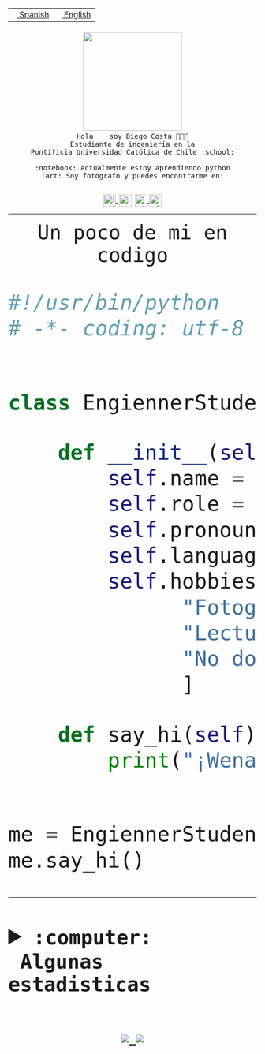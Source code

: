 <table border="0"  align="right">
 <tr><td><a href="README.md"><img src="https://upload.wikimedia.org/wikipedia/commons/thumb/8/89/Bandera_de_Espa%C3%B1a.svg/1200px-Bandera_de_Espa%C3%B1a.svg.png" height="10"> Spanish</a></td>
 <td><a href="README.en.md"><img src="https://upload.wikimedia.org/wikipedia/commons/a/a4/Flag_of_the_United_States.svg" height="10"> English</a></td></tr>
</table><br><br><br>


<p align="center">
  <img src="https://github.com/diegocostares/diegocostares/blob/main/Images/aaa2.gif?raw=true" width="200px">
  <br><samp>
    Hola <img src="https://media.giphy.com/media/hvRJCLFzcasrR4ia7z/giphy.gif" width="16px"> soy Diego Costa 👨🏻‍💻<br>
    Estudiante de ingeniería en la <br>
    Pontificia Universidad Católica de Chile :school:<br>
  <br>
    :notebook: Actualmente estoy aprendiendo python <br>
    :art: Soy fotografo y puedes encontrarme en: <br>
  <br></samp>
  
</p>

<p align="center">
   <a href="https://instagram.com/diegocosta_no" target="blank">
    <img 
    align="center" src="https://cdn.jsdelivr.net/npm/simple-icons@3.0.1/icons/instagram.svg" alt="instagram" height="25px" width="25px" />
  </a>
  <a style="border: 3px solid; color: white;"href="https://t.me/diegocosta_no" target="blank">
  <img
  align="center" alt="Telegram" width="25px" src="https://icons-for-free.com/iconfiles/png/512/Telegram-1324888767380505522.png" />
</a>
<a href="https://api.whatsapp.com/send?phone=56971897835&text=Hola!" target="blank">
  <img
  align="center" alt="wtsp" width="25px" src="https://img.icons8.com/pastel-glyph/2x/whatsapp--v2.png" />
</a>
<a href="https://www.linkedin.com/in/diego-costa-786249213/" target="blank">
  <img
  align="center" alt="wtsp" width="25px" src="https://img.icons8.com/metro/452/linkedin.png" />
</a>

  </a>
</p>

---


<p align="center"><font size="25"><samp>Un poco de mi en codigo</samp></front></p>


```python
#!/usr/bin/python
# -*- coding: utf-8 -*-


class EngiennerStudent:

    def __init__(self):
        self.name = "Diego Costa"
        self.role = "Estudiante"
        self.pronouns = "he/him"
        self.language_spoken = ["es_CL", "en_US"]
        self.hobbies = [
              "Fotografia",
              "Lectura",
              "No dormir",
              ]

    def say_hi(self):
        print("¡Wena mundo!")


me = EngiennerStudent()
me.say_hi()
```
---
<details>
  <summary><b><samp>:computer: &nbsp;Algunas estadisticas</samp></b></summary>
  <br/></p>

<!--START_SECTION:waka-->
**Soy nocturno 🦉** 

```text
🌞 Mañana     5 commits      ░░░░░░░░░░░░░░░░░░░░░░░░░   2.24% 
🌆 Día        89 commits     ██████████░░░░░░░░░░░░░░░   39.91% 
🌃 Tarde      57 commits     ██████░░░░░░░░░░░░░░░░░░░   25.56% 
🌙 Noche      72 commits     ████████░░░░░░░░░░░░░░░░░   32.29%

```
📅 **Soy más productivo los Miércoles** 

```text
Lunes        18 commits     ██░░░░░░░░░░░░░░░░░░░░░░░   8.07% 
Martes       24 commits     ██░░░░░░░░░░░░░░░░░░░░░░░   10.76% 
Miércoles    86 commits     █████████░░░░░░░░░░░░░░░░   38.57% 
Jueves       23 commits     ██░░░░░░░░░░░░░░░░░░░░░░░   10.31% 
Viernes      9 commits      █░░░░░░░░░░░░░░░░░░░░░░░░   4.04% 
Sábado       22 commits     ██░░░░░░░░░░░░░░░░░░░░░░░   9.87% 
Domingo      41 commits     ████░░░░░░░░░░░░░░░░░░░░░   18.39%

```


📊 **Esta semana me dediqué a** 

```text
🐱‍💻 Proyectos: 
G74_BDD                  7 hrs 28 mins       ████████░░░░░░░░░░░░░░░░░   32.32% 
T1                       7 hrs 16 mins       ███████░░░░░░░░░░░░░░░░░░   31.41% 
SHAREGO-G54              5 hrs 52 mins       ██████░░░░░░░░░░░░░░░░░░░   25.39% 
plantilla one page para f35 mins             ░░░░░░░░░░░░░░░░░░░░░░░░░   2.58% 
Proyecto-Ejemplo         27 mins             ░░░░░░░░░░░░░░░░░░░░░░░░░   2.01%

```


 Last Updated on 30/04/2022 04:32:41 UTC
<!--END_SECTION:waka-->
  
  

 <p align="center"> <img src="https://github-readme-stats.vercel.app/api?username=diegocostares&show_icons=true&theme=ayu-mirage" alt="abhisheknaiidu" /></p>
 
</details>

<p align=center>
  <a href="https://github.com/diegocostares">
    <img src="https://badges.pufler.dev/visits/diegocostares/diegocostares?style=flat-square&color=black&logo=github">
  </a>
  <a href="https://github.com/diegocostares?tab=repositories">
    <img src="https://badges.pufler.dev/repos/diegocostares?style=flat-square&color=black&logo=github">
  </a>
</p>
